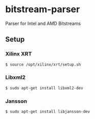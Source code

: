 # bitstream-parser
Parser for Intel and AMD Bitstreams

## Setup

### Xilinx XRT

```bash
$ source /opt/xilinx/xrt/setup.sh
```

### Libxml2

```bash
$ sudo apt-get install libxml2-dev
```

### Jansson

```bash
$ sudo apt-get install libjansson-dev
```
